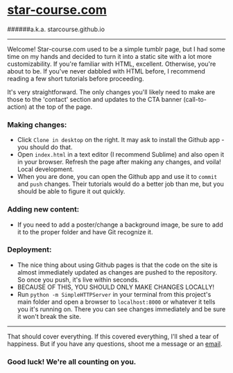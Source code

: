 # [star-course.com](http://star-course.com/)
######a.k.a. starcourse.github.io

---

Welcome! Star-course.com used to be a simple tumblr page, but I had some time on my hands and decided to turn it into a static site with a lot more customizability. If you're familiar with HTML, excellent. Otherwise, you're about to be. If you've never dabbled with HTML before, I recommend reading a few short tutorials before proceeding.

It's very straightforward. The only changes you'll likely need to make are those to the 'contact' section and updates to the CTA banner (call-to-action) at the top of the page.

### Making changes:
 - Click `Clone in desktop` on the right. It may ask to install the Github app - you should do that.
 - Open `index.html` in a text editor (I recommend Sublime) and also open it in your browser. Refresh the page after making any changes, and voila! Local development.
 - When you are done, you can open the Github app and use it to `commit` and `push` changes. Their tutorials would do a better job than me, but you should be able to figure it out quickly.

### Adding new content:
 - If you need to add a poster/change a background image, be sure to add it to the proper folder and have Git recognize it.

### Deployment:
 - The nice thing about using Github pages is that the code on the site is almost immediately updated as changes are pushed to the repository. So once you push, it's live within seconds.
 - BECAUSE OF THIS, YOU SHOULD ONLY MAKE CHANGES LOCALLY!
 - Run `python -m SimpleHTTPServer` in your terminal from this project's main folder and open a browser to `localhost:8000` or whatever it tells you it's running on. There you can see changes immediately and be sure it won't break the site.

---

That should cover everything. If this covered everything, I'll shed a tear of happiness. But if you have any questions, shoot me a message or an [email](mailto:combatfetus4@gmail.com).

### Good luck! We're all counting on you.
